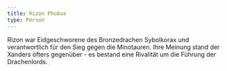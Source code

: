 ```yaml
---
title: Rizon Phobas
type: Person
---
```


Rizon war Eidgeschworene des Bronzedrachen Sybolkorax und verantwortlich für den Sieg gegen die Minotauren. Ihre Meinung stand der Xanders öfters gegenüber - es bestand eine Rivalität um die Führung der Drachenlords.
